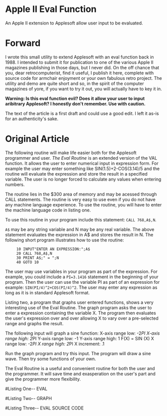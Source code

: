 # Apple II Eval Function
An Apple II extension to Applesoft allow user input to be evaluated.

# Forward
I wrote this small utility to extend Applesoft with an eval function back in 1988.  I intended to submit it for publication to one of the various Apple II magazines publishing in those days, but I never did.  On the off chance that you, dear retrocomputerist, find it useful, I publish it here, complete with source code for armchair enjoyment or your own fabulous retro project.  The utility and demo are quite short and so, in the spirit of the computer magazines of yore, if you want to try it out, you will actually have to key it in. 

__Warning: Is this eval function evil?  Does it allow your user to input aribitrary Applesoft?  I honestly don't remember.  Use with caution.__

The text of the article is a first draft and could use a good edit.  I left it as-is for an authenticity's sake.

# Original Article
The following routine will make life easier both for the Applesoft programmer and user. _The Eval Routine_ is an extended version of the VAL function. It allows the user to enter numerical input in expression form. For example the user may enter something like SIN(1.5)+2-COS(3.14)/5 and the routine will evaluate the expression and store the result in a specified variable. The user is no longer forced to calculate any values when entering numbers.

The routine lies in the $300 area of memory and may be acessed through CALL statements. The routine is very easy to use even if you do not have any machine language experience. To use the routine, you will have to enter the machine language code in listing one.

To use this routine in your program include this statement: `CALL 768,A$,N`.

`A$` may be any string variable and N may be any real variable. The above statement evaluates the expression in A$ and stores the result in N. The following short program illustrates how to use the routine:
```
     10 INPUT"ENTER AN EXPRESSION:";A$
     20 CALL 768,A$,N
     30 PRINT A$;" = ";N
     40 GOTO 10
 ```
The user may use variables in your program as part of the expression. For example, you could include a `PI=3.1416` statement in the beginning of your program. Then the user can use the variable PI as part of an expression for example: `SIN(PI/4)^2+COS(PI/4)^2`. The user may enter any expression as long as it is in standard Applesoft format.

Listing two, a program that graphs user entered functions, shows a very interesting use of the Eval Routine. The graph program asks the user to enter a expression containing the variable X. The program then evaluates the user's expression over and over allowing X to vary over a pre-selected range and graphs the result.

The following input will graph a sine function:
     X-axis range low: -2*PI
     X-axis range high: 2*PI
     Y-axis range low: -1
     Y-axis range high: 1
     F(X) = SIN (X)
     X range low: -2*PI
     X range high: 2*PI
     X increment: .1

Run the graph program and try this input. The program will draw a sine wave. Then try some functions of your own.

The Eval Routine is a useful and convenient routine for both the user and the programmer. It will save time and exasperation on the user's part and give the programmer more flexibility.

#Listing One-- EVAL

#Listing Two-- GRAPH

#Listing Three-- EVAL SOURCE CODE
